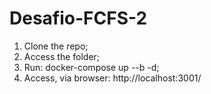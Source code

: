 # Desafio-FCFS-2

1) Clone the repo;
2) Access the folder;
3) Run: docker-compose up --b -d;
4) Access, via browser: http://localhost:3001/
